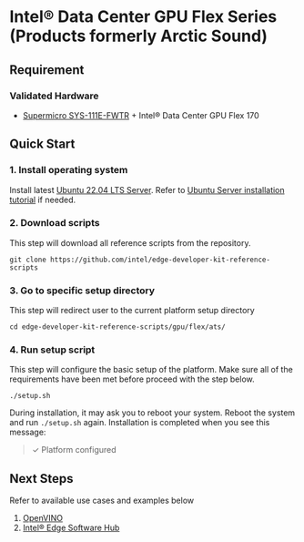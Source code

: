 # Intel® Data Center GPU Flex Series (Products formerly Arctic Sound)

## Requirement
### Validated Hardware
- [Supermicro SYS-111E-FWTR](https://www.supermicro.com/en/products/system/iot/1u/sys-111e-fwtr) + Intel® Data Center GPU Flex 170

## Quick Start
### 1. Install operating system
Install latest [Ubuntu 22.04 LTS Server](https://ubuntu.com/download/server). Refer to [Ubuntu Server installation tutorial](https://ubuntu.com/tutorials/install-ubuntu-server#1-overview) if needed.

### 2. Download scripts
This step will download all reference scripts from the repository.
```
git clone https://github.com/intel/edge-developer-kit-reference-scripts
```

### 3. Go to specific setup directory
This step will redirect user to the current platform setup directory
```
cd edge-developer-kit-reference-scripts/gpu/flex/ats/
```

### 4. Run setup script
This step will configure the basic setup of the platform. Make sure all of the requirements have been met before proceed with the step below.
```
./setup.sh
```
During installation, it may ask you to reboot your system. Reboot the system and run `./setup.sh` again. Installation is completed when you see this message:
> ✓ Platform configured

## Next Steps
Refer to available use cases and examples below
1. [OpenVINO](https://docs.openvino.ai/2023.3/home.html)
2. [Intel® Edge Software Hub](https://www.intel.com/content/www/us/en/developer/topic-technology/edge-5g/edge-solutions/overview.html)
